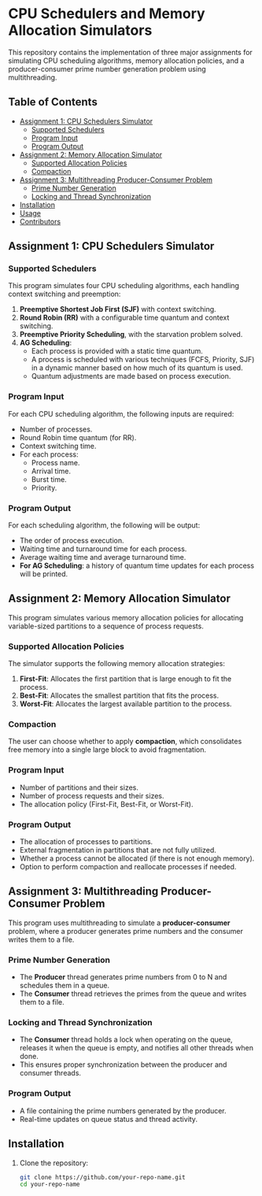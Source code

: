 # CPU Schedulers and Memory Allocation Simulators

This repository contains the implementation of three major assignments for simulating CPU scheduling algorithms, memory allocation policies, and a producer-consumer prime number generation problem using multithreading.

## Table of Contents
- [Assignment 1: CPU Schedulers Simulator](#assignment-1-cpu-schedulers-simulator)
  - [Supported Schedulers](#supported-schedulers)
  - [Program Input](#program-input)
  - [Program Output](#program-output)
- [Assignment 2: Memory Allocation Simulator](#assignment-2-memory-allocation-simulator)
  - [Supported Allocation Policies](#supported-allocation-policies)
  - [Compaction](#compaction)
- [Assignment 3: Multithreading Producer-Consumer Problem](#assignment-3-multithreading-producer-consumer-problem)
  - [Prime Number Generation](#prime-number-generation)
  - [Locking and Thread Synchronization](#locking-and-thread-synchronization)
- [Installation](#installation)
- [Usage](#usage)
- [Contributors](#contributors)

## Assignment 1: CPU Schedulers Simulator

### Supported Schedulers
This program simulates four CPU scheduling algorithms, each handling context switching and preemption:
1. **Preemptive Shortest Job First (SJF)** with context switching.
2. **Round Robin (RR)** with a configurable time quantum and context switching.
3. **Preemptive Priority Scheduling**, with the starvation problem solved.
4. **AG Scheduling**:
   - Each process is provided with a static time quantum.
   - A process is scheduled with various techniques (FCFS, Priority, SJF) in a dynamic manner based on how much of its quantum is used.
   - Quantum adjustments are made based on process execution.

### Program Input
For each CPU scheduling algorithm, the following inputs are required:
- Number of processes.
- Round Robin time quantum (for RR).
- Context switching time.
- For each process:
  - Process name.
  - Arrival time.
  - Burst time.
  - Priority.

### Program Output
For each scheduling algorithm, the following will be output:
- The order of process execution.
- Waiting time and turnaround time for each process.
- Average waiting time and average turnaround time.
- **For AG Scheduling**: a history of quantum time updates for each process will be printed.

## Assignment 2: Memory Allocation Simulator

This program simulates various memory allocation policies for allocating variable-sized partitions to a sequence of process requests.

### Supported Allocation Policies
The simulator supports the following memory allocation strategies:
1. **First-Fit**: Allocates the first partition that is large enough to fit the process.
2. **Best-Fit**: Allocates the smallest partition that fits the process.
3. **Worst-Fit**: Allocates the largest available partition to the process.

### Compaction
The user can choose whether to apply **compaction**, which consolidates free memory into a single large block to avoid fragmentation.

### Program Input
- Number of partitions and their sizes.
- Number of process requests and their sizes.
- The allocation policy (First-Fit, Best-Fit, or Worst-Fit).

### Program Output
- The allocation of processes to partitions.
- External fragmentation in partitions that are not fully utilized.
- Whether a process cannot be allocated (if there is not enough memory).
- Option to perform compaction and reallocate processes if needed.

## Assignment 3: Multithreading Producer-Consumer Problem

This program uses multithreading to simulate a **producer-consumer** problem, where a producer generates prime numbers and the consumer writes them to a file.

### Prime Number Generation
- The **Producer** thread generates prime numbers from 0 to N and schedules them in a queue.
- The **Consumer** thread retrieves the primes from the queue and writes them to a file.

### Locking and Thread Synchronization
- The **Consumer** thread holds a lock when operating on the queue, releases it when the queue is empty, and notifies all other threads when done.
- This ensures proper synchronization between the producer and consumer threads.

### Program Output
- A file containing the prime numbers generated by the producer.
- Real-time updates on queue status and thread activity.

## Installation
1. Clone the repository:
   ```bash
   git clone https://github.com/your-repo-name.git
   cd your-repo-name
